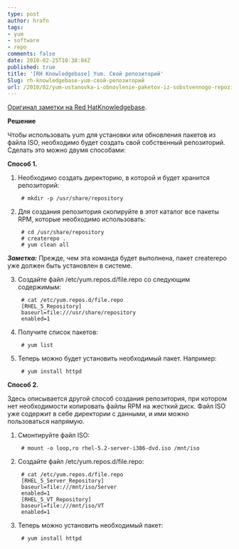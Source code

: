 ```yaml
---
type: post
author: hrafn
tags:
- yum
- software
- repo
comments: false
date: 2010-02-25T10:38:04Z
published: true
title: '[RH Knowledgebase] Yum. Свой репозиторий'
Slug: rh-knowledgebase-yum-свой-репозиторий
url: /2010/02/yum-ustanovka-i-obnovlenie-paketov-iz-sobstvennogo-repozitoriya
---
```


[Оригинал заметки на Red HatKnowledgebase](http://kbase.redhat.com/faq/docs/DOC-9893).

**Решение**

Чтобы использовать yum для установки или обновления пакетов из файла ISO,
необходимо будет создать свой собственный репозиторий. Сделать это можно двумя
способами:

**Способ 1.**

1. Необходимо создать директорию, в которой и будет хранится репозиторий:

		# mkdir -p /usr/share/repository

2. Для создания репозитория скопируйте в этот каталог все пакеты RPM, которые
необходимо использовать:

		# cd /usr/share/repository
		# createrepo .
		# yum clean all

**_Заметка:_** Прежде, чем эта команда будет выполнена, пакет createrepo уже должен быть установлен в системе.

3. Создайте файл /etc/yum.repos.d/file.repo со следующим содержимым:

		# cat /etc/yum.repos.d/file.repo
		[RHEL_5_Repository]
		baseurl=file:///usr/share/repository
		enabled=1

4. Получите список пакетов:

		# yum list

5. Теперь можно будет установить необходимый пакет. Например:

		# yum install httpd

**Способ 2.**

Здесь описывается другой способ создания репозитория, при котором нет
необходимости копировать файлы RPM на жесткий диск. Файл ISO уже содержит в
себе директории с данными, и ими можно пользоваться напрямую.

1. Смонтируйте файл ISO:

		# mount -o loop,ro rhel-5.2-server-i386-dvd.iso /mnt/iso

2. Создайте файл /etc/yum.repos.d/file.repo:

		# cat /etc/yum.repos.d/file.repo
		[RHEL_5_Server_Repository]
		baseurl=file:///mnt/iso/Server
		enabled=1
		[RHEL_5_VT_Repository]
		baseurl=file:///mnt/iso/VT
		enabled=1

3. Теперь можно установить необходимый пакет:

		# yum install httpd

